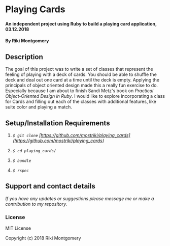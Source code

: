 # Playing Cards

#### An independent project using Ruby to build a playing card application, 03.12.2018

#### By Riki Montgomery

## Description

The goal of this project was to write a set of classes that represent the feeling of playing with a deck of cards. You should be able to shuffle the deck and deal out one card at a time until the deck is empty. Applying the principals of object oriented design made this a really fun exercise to do. Especially because I am about to finish Sandi Metz's book on _Practical Object-Oriented Design in Ruby_. I would like to explore incorporating a class for Cards and filling out each of the classes with additional features, like suite color and playing a match.

## Setup/Installation Requirements

1. _`$ git clone` [https://github.com/mostriki/playing_cards](https://github.com/mostriki/playing_cards)_

2. _`$ cd playing_cards/`_

3. _`$ bundle`_

4. _`$ rspec`_

## Support and contact details

_If you have any updates or suggestions please message me or make a contribution to my repository._

### License

MIT License

Copyright (c) 2018 Riki Montgomery
